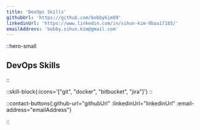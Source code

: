 ```yaml
---
title: 'DevOps Skills'
githubUrl: 'https://github.com/bobbykim89'
linkedinUrl: 'https://www.linkedin.com/in/sihun-kim-9baa17165/'
emailAddress: 'bobby.sihun.kim@gmail.com'
---
```


::hero-small

## DevOps Skills

::

::skill-block{:icons='["git", "docker", "bitbucket", "jira"]'}
::

::contact-buttons{:github-url="githubUrl" :linkedinUrl="linkedinUrl" :email-address="emailAddress"}

::
